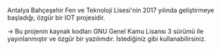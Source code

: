 Antalya Bahçeşehir Fen ve Teknoloji Lisesi'nin 2017 yılında geliştirmeye başladığı, özgür bir IOT projesidir.

-> Bu projenin kaynak kodları GNU Genel Kamu Lisansı 3 sürümü ile yayınlanmıştır ve özgür bir yazılımdır. İstediğiniz gibi kullanabilirsiniz.

